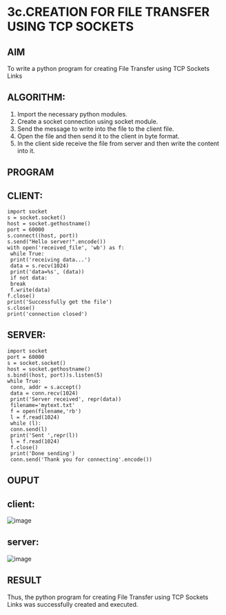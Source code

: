 # 3c.CREATION FOR FILE TRANSFER USING TCP SOCKETS
## AIM
To write a python program for creating File Transfer using TCP Sockets Links
## ALGORITHM:
1. Import the necessary python modules.
2. Create a socket connection using socket module.
3. Send the message to write into the file to the client file.
4. Open the file and then send it to the client in byte format.
5. In the client side receive the file from server and then write the content into it.
## PROGRAM
## CLIENT:
```
import socket
s = socket.socket()
host = socket.gethostname()
port = 60000
s.connect((host, port))
s.send("Hello server!".encode())
with open('received_file', 'wb') as f:
 while True:
 print('receiving data...')
 data = s.recv(1024)
 print('data=%s', (data))
 if not data:
 break
 f.write(data)
f.close()
print('Successfully get the file')
s.close()
print('connection closed')
```
## SERVER:
```
import socket
port = 60000
s = socket.socket()
host = socket.gethostname()
s.bind((host, port))s.listen(5)
while True:
 conn, addr = s.accept()
 data = conn.recv(1024)
 print('Server received', repr(data))
 filename='mytext.txt'
 f = open(filename,'rb')
 l = f.read(1024)
 while (l):
 conn.send(l)
 print('Sent ',repr(l))
 l = f.read(1024)
 f.close()
 print('Done sending')
 conn.send('Thank you for connecting'.encode())
``` 
## OUPUT
## client:
![image](https://github.com/ssonuma/3c.FILE_TRANSFER_USING_TCP_SOCKETS/assets/150653312/468f7522-a234-448a-9c3e-159c4f0a72fd)
## server:
![image](https://github.com/ssonuma/3c.FILE_TRANSFER_USING_TCP_SOCKETS/assets/150653312/53d8d060-ac3f-44fa-a10e-c6f2cedc0dc6)

## RESULT
Thus, the python program for creating File Transfer using TCP Sockets Links was 
successfully created and executed.

